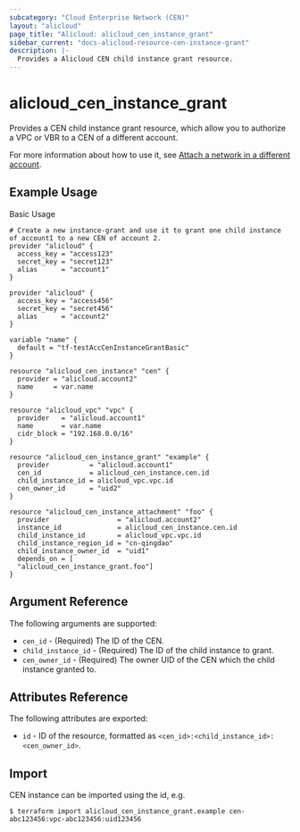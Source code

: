 ```yaml
---
subcategory: "Cloud Enterprise Network (CEN)"
layout: "alicloud"
page_title: "Alicloud: alicloud_cen_instance_grant"
sidebar_current: "docs-alicloud-resource-cen-instance-grant"
description: |-
  Provides a Alicloud CEN child instance grant resource.
---
```


# alicloud\_cen_instance_grant

Provides a CEN child instance grant resource, which allow you to authorize a VPC or VBR to a CEN of a different account.

For more information about how to use it, see [Attach a network in a different account](https://www.alibabacloud.com/help/doc-detail/73645.htm). 

## Example Usage

Basic Usage

```
# Create a new instance-grant and use it to grant one child instance of account1 to a new CEN of account 2.
provider "alicloud" {
  access_key = "access123"
  secret_key = "secret123"
  alias      = "account1"
}

provider "alicloud" {
  access_key = "access456"
  secret_key = "secret456"
  alias      = "account2"
}

variable "name" {
  default = "tf-testAccCenInstanceGrantBasic"
}

resource "alicloud_cen_instance" "cen" {
  provider = "alicloud.account2"
  name     = var.name
}

resource "alicloud_vpc" "vpc" {
  provider   = "alicloud.account1"
  name       = var.name
  cidr_block = "192.168.0.0/16"
}

resource "alicloud_cen_instance_grant" "example" {
  provider          = "alicloud.account1"
  cen_id            = alicloud_cen_instance.cen.id
  child_instance_id = alicloud_vpc.vpc.id
  cen_owner_id      = "uid2"
}

resource "alicloud_cen_instance_attachment" "foo" {
  provider                 = "alicloud.account2"
  instance_id              = alicloud_cen_instance.cen.id
  child_instance_id        = alicloud_vpc.vpc.id
  child_instance_region_id = "cn-qingdao"
  child_instance_owner_id  = "uid1"
  depends_on = [
  "alicloud_cen_instance_grant.foo"]
}
```
## Argument Reference

The following arguments are supported:

* `cen_id` - (Required) The ID of the CEN.
* `child_instance_id` - (Required) The ID of the child instance to grant.
* `cen_owner_id` - (Required) The owner UID of the  CEN which the child instance granted to.

## Attributes Reference

The following attributes are exported:

- `id` - ID of the resource, formatted as `<cen_id>:<child_instance_id>:<cen_owner_id>`.

## Import

CEN instance can be imported using the id, e.g.

```
$ terraform import alicloud_cen_instance_grant.example cen-abc123456:vpc-abc123456:uid123456
```
